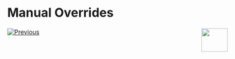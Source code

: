 <web>

# Manual Overrides































[![Previous](/articles/images/Previous.png)](06_catalog_versioning.md)[<img align="right" width="60" height="54" src="/articles/images/Next.png">](xxx.md) 

</web>